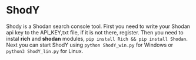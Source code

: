 # ShodY 
Shody is a Shodan search console tool.
First you need to write your Shodan api key to the API_KEY,txt ​​file, if it is not there, register.
Then you need to instal **rich** and **shodan** modules, `pip install Rich && pip install Shodan`.
Next you can start ShodY using `python ShodY_win.py` for Windows or `python3 ShodY_lin.py` for Linux.

